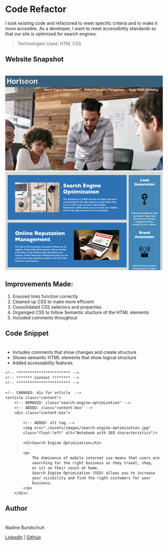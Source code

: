 # Code Refactor
I took existing code and refactored to meet specific criteria and to make it more accesible. As a developer, I want to meet accessibility standards so that our site is optimized for search engines. 

 > Technologies Used: HTM, CSS


## Website Snapshot
#

![Image](Horiseon1.png)
![Image](Horiseon2.png)

## Improvements Made:
1. Ensured links function correctly
2. Cleaned up CSS to make more efficient
3. Consolidated CSS selectors and properties
4. Organiged CSS to follow Semantic stucture of the HTML elements
5. Included comments throughout

## Code Snippet 
#
- Includes comments that show changes and create structure
- Shows semantic HTML elements that show logical structure
- Added accessability features

```
<!-- ************************ -->
<!-- ******* Content ******** -->
<!-- ************************ -->

<!-- CHANGED: div for article  -->
<article class="content">
    <!-- REMOVED: class="search-engine-optimization" -->
    <!-- ADDED: class="content-box" -->
    <div class="content-box">

        <!-- ADDED: alt tag -->
        <img src="./assets/images/search-engine-optimization.jpg" 
        class="float-left" alt="Notebook with SEO characteristics"/>

        <h2>Search Engine Optimization</h2>

        <p>
            The dominance of mobile internet use means that users are 
            searching for the right business as they travel, shop, 
            or sit on their couch at home. 
            Search Engine Optimization (SEO) allows you to increase 
            your visibility and find the right customers for your 
            business.
        </p>
    </div>

```

## Author 
#
Nadine Bundschuh

[LinkedIn](https://www.linkedin.com/in/nadine-bundschuh-731233b9)
|
[GitHub](https://github.com/nadineb1160)

